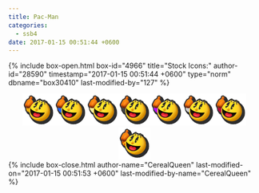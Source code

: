 ```yaml
---
title: Pac-Man
categories:
  - ssb4
date: 2017-01-15 00:51:44 +0600
---
```

{% include box-open.html box-id="4966" title="Stock Icons:" author-id="28590" timestamp="2017-01-15 00:51:44 +0600" type="norm" dbname="box30410" last-modified-by="127" %}
<center><img src="Stock_1.png" /><img src="Stock_2.png" /><img src="Stock_3.png" /><img src="Stock_4.png" /><img src="Stock_5.png" /><img src="Stock_6.png" /><img src="Stock_7.png" /><img src="Stock_8.png" /></center>
{% include box-close.html author-name="CerealQueen" last-modified-on="2017-01-15 00:51:53 +0600" last-modified-by-name="CerealQueen" %}
